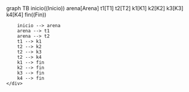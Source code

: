 <!DOCTYPE html>
<html>
<head>
    <title>Diagrama de Clash Royale</title>
    <script src="https://cdn.jsdelivr.net/npm/mermaid/dist/mermaid.min.js"></script>
    <script>
        mermaid.initialize({ startOnLoad: true });
    </script>
</head>
<body>
    <div class="mermaid">
        graph TB
        inicio((Inicio))
        arena[Arena]
        t1[T1]
        t2[T2]
        k1[K1]
        k2[K2]
        k3[K3]
        k4[K4]
        fin((Fin))

        inicio --> arena
        arena --> t1
        arena --> t2
        t1 --> k1
        t2 --> k2
        t2 --> k3
        t2 --> k4
        k1 --> fin
        k2 --> fin
        k3 --> fin
        k4 --> fin
    </div>
</body>
</html>
